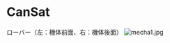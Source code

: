 # CanSat

ローバー（左：機体前面、右：機体後面）
![mecha1.jpg](https://github.com/sakate1002/CANSAT2022/blob/main/mecha1.heic)
